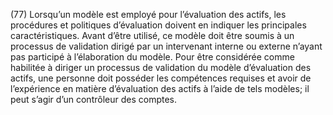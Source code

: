(77) Lorsqu’un modèle est employé pour l’évaluation des actifs, les procédures et politiques d’évaluation doivent en indiquer les principales caractéristiques. Avant d’être utilisé, ce modèle doit être soumis à un processus de validation dirigé par un intervenant interne ou externe n’ayant pas participé à l’élaboration du modèle. Pour être considérée comme habilitée à diriger un processus de validation du modèle d’évaluation des actifs, une personne doit posséder les compétences requises et avoir de l’expérience en matière d’évaluation des actifs à l’aide de tels modèles; il peut s’agir d’un contrôleur des comptes.